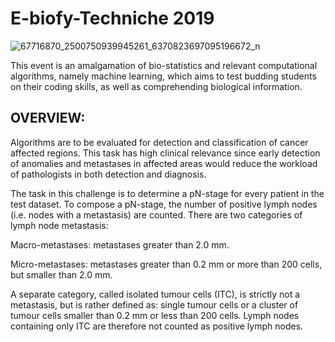 # E-biofy-Techniche 2019

![67716870_2500750939945261_6370823697095196672_n](https://user-images.githubusercontent.com/45762816/89304012-92814e00-d68a-11ea-81a7-72b40fbbe71c.png)


This event is an amalgamation of bio-statistics and relevant computational algorithms, namely machine learning, which aims to test budding students on their coding skills, as well as comprehending biological information.

## OVERVIEW:

Algorithms are to be evaluated for detection and classification of cancer affected regions. This task has high clinical relevance since early detection of anomalies and metastases in affected areas would reduce the workload of pathologists in both detection and diagnosis. 
 
The task in this challenge is to determine a pN-stage for every patient in the test dataset. To compose a pN-stage, the number of positive lymph nodes (i.e. nodes with a metastasis) are counted. There are two categories of lymph node metastasis:

Macro-metastases: metastases greater than 2.0 mm.

Micro-metastases: metastases greater than 0.2 mm or more than 200 cells, but smaller than 2.0 mm.

A separate category, called isolated tumour cells (ITC), is strictly not a metastasis, but is rather defined as: single tumour cells or a cluster of tumour cells smaller than 0.2 mm or less than 200 cells. Lymph nodes containing only ITC are therefore not counted as positive lymph nodes. 
